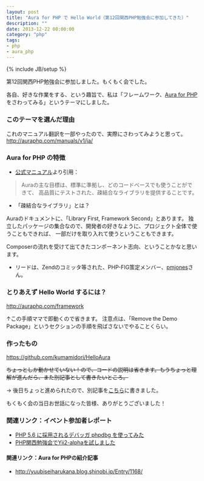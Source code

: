 ```yaml
---
layout: post
title: "Aura for PHP で Hello World（第12回関西PHP勉強会に参加してきた）"
description: ""
date: 2013-12-22 00:00:00
category: "php"
tags:
- php
- aura_php
---
```

{% include JB/setup %}

第12回関西PHP勉強会に参加しました。もくもく会でした。

各自、好きな作業をする、という趣旨で、私は「フレームワーク、<a href="http://auraphp.com/" target="_blank">Aura for PHP</a>をさわってみる」というテーマにしました。

### このテーマを選んだ理由

これのマニュアル翻訳を一部やったので、実際にさわってみようと思って。
<a href="http://auraphp.com/manuals/v1/ja/" target="_blank">http://auraphp.com/manuals/v1/ja/</a>

### Aura for PHP の特徴

- <a href="http://auraphp.com/" target="_blank">公式マニュアル</a>より引用：

> Auraの主な目標は、標準に準拠し、どのコードベースでも使うことができて、
> 高品質にテストされた、疎結合なライブラリを提供することです。

- 「疎結合なライブラリ」とは？

Auraのドキュメントに、「Library First, Framework Second」とあります。
独立したパッケージの集合なので、開発者の好きなように、プロジェクト全体で使うこともできれば、
一部だけを取り入れて使うということもできます。

Composerの流れを受けて出てきたコンポーネント志向、ということかなと思います。

- リードは、Zendのコミッタ等された、PHP-FIG策定メンバー、<a href="http://paul-m-jones.com/" target="_blank">pmjones</a>さん。

### とりあえず Hello World するには？

<a href="http://auraphp.com/framework" target="_blank">http://auraphp.com/framework</a>

↑この手順ママで即動くので省きます。
注意点は、「Remove the Demo Package」というセクションの手順を飛ばさないでやることくらい。

### 作ったもの

<a href="https://github.com/kumamidori/HelloAura" target="_blank">https://github.com/kumamidori/HelloAura</a>

<strike>ちょっとしか動かせていない！ので、コードの説明は省きます。もうちょっと理解が進んだら、また別記事として書きたいところ。</strike>

→ 後日ちょっと進められたので、別記事を<a href="http://kumamidori.github.io/php/2013/12/23/auraphp-01-di" target="_blank">こちら</a>に書きました。


もくもく会の当日お世話になった皆様、ありがとうございました！

### 関連リンク：イベント参加者レポート

- <a href="http://www.1x1.jp/blog/2013/12/phpdbg.html">PHP 5.6 に採用されるデバッガ phpdbg を使ってみた</a>
- <a href="http://tanakahisateru.hatenablog.jp/entry/2013/12/22/030817">PHP関西勉強会でYii2-alphaを試しました</a>

#### 関連リンク：Aura for PHPの紹介記事

- <a href="http://yuubiseiharukana.blog.shinobi.jp/Entry/1168/" target="_blank">http://yuubiseiharukana.blog.shinobi.jp/Entry/1168/</a>
